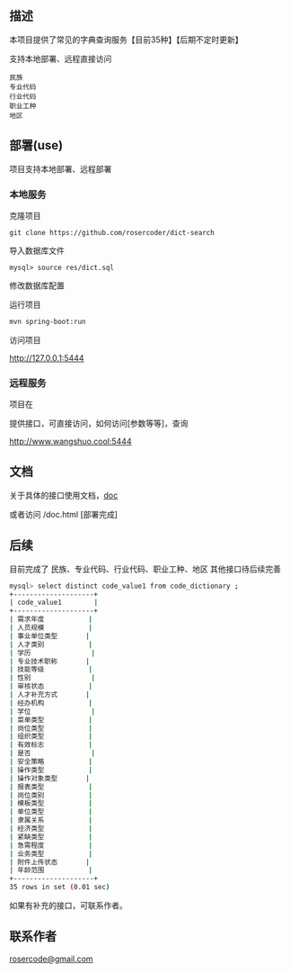 ## 描述

本项目提供了常见的字典查询服务【目前35种】【后期不定时更新】

支持本地部署、远程直接访问

```
民族
专业代码
行业代码
职业工种
地区
```





## 部署(use)

项目支持本地部署、远程部署

### 本地服务

克隆项目

```
git clone https://github.com/rosercoder/dict-search
```

导入数据库文件

```
mysql> source res/dict.sql
```



修改数据库配置

运行项目

```bash
mvn spring-boot:run
```

访问项目

http://127.0.0.1:5444



### 远程服务

项目在

提供接口，可直接访问，如何访问[参数等等]，查询

http://www.wangshuo.cool:5444



## 文档

关于具体的接口使用文档，[doc](./doc/doc.md)

或者访问 /doc.html [部署完成]

## 后续

目前完成了 民族、专业代码、行业代码、职业工种、地区 其他接口待后续完善

```bash
mysql> select distinct code_value1 from code_dictionary ;
+--------------------+
| code_value1        |
+--------------------+
| 需求年度           |
| 人员规模           |
| 事业单位类型       |
| 人才类别           |
| 学历               |
| 专业技术职称       |
| 技能等级           |
| 性别               |
| 审核状态           |
| 人才补充方式       |
| 经办机构           |
| 学位               |
| 菜单类型           |
| 岗位类型           |
| 组织类型           |
| 有效标志           |
| 是否               |
| 安全策略           |
| 操作类型           |
| 操作对象类型       |
| 报表类型           |
| 岗位类别           |
| 模板类型           |
| 单位类型           |
| 隶属关系           |
| 经济类型           |
| 紧缺类型           |
| 急需程度           |
| 业务类型           |
| 附件上传状态       |
| 年龄范围           |
+--------------------+
35 rows in set (0.01 sec)
```

如果有补充的接口，可联系作者。

## 联系作者

rosercode@gmail.com